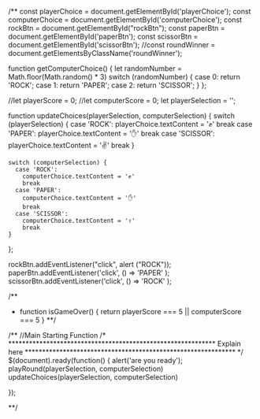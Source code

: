 <!--
<!DOCTYPE html>
<html lang="en">
<head>
    <meta charset="UTF-8">
    <meta http-equiv="X-UA-Compatible" content="IE=edge">
    <meta name="viewport" content="width=device-width, initial-scale=1.0">
    <link rel="stylesheet" href="styles.css">
    <script src="script.js" defer></script>
    <title>Rock Paper Scissor Game</title>
</head>
<body>
    <h1>
        THE TITLE OF YOUR WEBPAGE
    </h1>
      <div id="container"></div>

    <button onclick="alert('Hello World')">Click Me</button>
    <button id="btn">Click Me</button>
    <button id="btn">Click Me Too</button>
    <div id="container">
        <button id="1">Click Me</button>
        <button id="2">Click Me</button>
        <button id="3">Click Me</button>
    </div>
</body>
</html>

//DOM Manipulation Exercise

/**const btn = document.querySelector('#btn');
btn.onclick = () => alert("Whatsss upp!");
**/

/**const btn = document.querySelector('#btn');
btn.addEventListener('click', () => {
    alert("Hellow World again");
});
**/

const buttons = document.querySelectorAll('button');
buttons.forEach((button) => {
    button.addEventListener('click', () => {
        alert(button.id);
    })
})

const container = document.querySelector('#container');

const content = document.createElement('div');
content.classList.add('content');
content.textContent = 'This is the glorious text-content!';

container.appendChild(content);

const paragraph = document.createElement('p');
paragraph.classList.add('paragraph'); //not relevant
paragraph.textContent = "Hey I'm red";
paragraph.style.color = "red";

const header = document.createElement('h3');
header.textContent = "I'm a blue h3!";
header.style.color = "blue";

//Creates a div element with a background style then adds a header and paragraph inside the div
const divContainer = document.createElement('div'); //Creates div element
const h = document.createElement('h1'); //Creates h1 element
const p = document.createElement("p"); //Creates p element
h.textContent = "I'm in a div!"; //Modifies the text of the h1 element
p.textContent = "ME TOO!"; //Modifies the text of the p element
divContainer.appendChild(h); //Puts h1 element inside containt
divContainer.appendChild(p); //Puts p element inside containt
divContainer.style.cssText = 'background: pink; border: thick solid black;'; //Styling for container

//Makes elements visible on page
container.appendChild(paragraph);
container.appendChild(header);
container.appendChild(divContainer);

/**
 * Multiline Arrow functions require {} as well a return to return a value
 Arrow Functions
    let sum = (a, b) => a + b;

    This arrow function is a shorter form of:

    let sum = function(a, b) {
    return a + b;
    };

    alert( sum(1, 2) ); // 3

If we have only one argument, then parentheses around parameters can be omitted
    let double = n => n * 2;
    // roughly the same as: let double = function(n) { return n * 2 }

    alert( double(3) ); // 6

If there are no arguments, parentheses are empty, but they must be present:
    let sayHi = () => alert("Hello!");

    sayHi();
**/


const options = Math.floor(Math.random() * 3);

    function getComputerChoice() {
        if (options == 1) {
            return 'rock';
        } else if (options == 2) {
            return 'paper';
        } else {
            return 'scissor';
        }
    }

    function playRound() {
        const playerChoice = prompt('Pick a hand(rock, paper, or scissor)');

        if (playerChoice == getComputerChoice()) {
            alert('Its a tie');
        } else if (playerChoice == 'Rock' && getComputerChoice() == "paper") {
            alert('You lose');
        } else if (playerChoice == 'Paper' && getComputerChoice() == 'scissor') {
            alert('You lose');
        } else if (playerChoice == 'Scissor' && getComputerChoice() == 'rock') {
            alert('You lose');
        } else {
            alert('You win');
        }
    }

    function game() {
        for (let i = 0; i < 3; i++) {
            playerRound();
        }
    }    

    game();

-->

/** 
const playerChoice = document.getElementById('playerChoice');
const computerChoice = document.getElementById('computerChoice');
const rockBtn = document.getElementById("rockBtn");
const paperBtn = document.getElementById('paperBtn');
const scissorBtn = document.getElementById('scissorBtn');
//const roundWinner = document.getElementsByClassName('roundWinner');


function getComputerChoice() {
    let randomNumber = Math.floor(Math.random() * 3)
    switch (randomNumber) {
        case 0:
            return 'ROCK';
        case 1:
            return 'PAPER';
        case 2:
            return 'SCISSOR';
    }
};

//let playerScore = 0;
//let computerScore = 0;
let playerSelection = '';


function updateChoices(playerSelection, computerSelection) {
    switch (playerSelection) {
      case 'ROCK':
        playerChoice.textContent = '✊'
        break
      case 'PAPER':
        playerChoice.textContent = '✋'
        break
      case 'SCISSOR':
        playerChoice.textContent = '✌'
        break
    }
  
    switch (computerSelection) {
      case 'ROCK':
        computerChoice.textContent = '✊'
        break
      case 'PAPER':
        computerChoice.textContent = '✋'
        break
      case 'SCISSOR':
        computerChoice.textContent = '✌'
        break
    }
  };


rockBtn.addEventListener("click", alert ("ROCK"));
paperBtn.addEventListener('click', () => 'PAPER' );
scissorBtn.addEventListener('click', () => 'ROCK' );


/**
 * function isGameOver() {
    return playerScore === 5 || computerScore === 5
}
**/




/**
//Main Starting Function
	/* ************************************************************
	Explain here
	************************************************************* */
	$(document).ready(function() {
		alert('are you ready');
    playRound(playerSelection, computerSelection)
    updateChoices(playerSelection, computerSelection)

});
		 
**/

